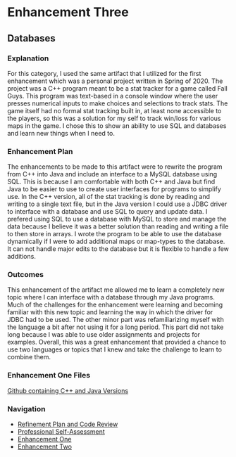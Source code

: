 # Enhancement Three
## Databases 

### Explanation
For this category, I used the same artifact that I utilized for the first enhancement which was a personal project written in Spring of 2020. The project was a C++ program meant to be a stat tracker for a game called Fall Guys. This program was text-based in a console window where the user presses numerical inputs to make choices and selections to track stats. The game itself had no formal stat tracking built in, at least none accessible to the players, so this was a solution for my self to track win/loss for various maps in the game. I chose this to show an ability to use SQL and databases and learn new things when I need to. 

### Enhancement Plan
The enhancements to be made to this artifact were to rewrite the program from C++ into Java and include an interface to a MySQL database using SQL. This is because I am comfortable with both C++ and Java but find Java to be easier to use to create user interfaces for programs to simplify use. In the C++ version, all of the stat tracking is done by reading and writing to a single text file, but in the Java version I could use a JDBC driver to interface with a database and use SQL to query and update data. I prefered using SQL to use a database with MySQL to store and manage the data because I believe it was a better solution than reading and writing a file to then store in arrays. I wrote the program to be able to use the database dynamically if I were to add additional maps or map-types to the database. It can not handle major edits to the database but it is flexible to handle a few additions.

### Outcomes
This enhancement of the artifact me allowed me to learn a completely new topic where I can interface with a database through my Java programs. Much of the challenges for the enhancement were learning and becoming familiar with this new topic and learning the way in which the driver for JDBC had to be used. The other minor part was refamiliarizing myself with the language a bit after not using it for a long period. This part did not take long because I was able to use older assignments and projects for examples. Overall, this was a great enhancement that provided a chance to use two languages or topics that I knew and take the challenge to learn to combine them. 

### Enhancement One Files
[Github containing C++ and Java Versions](https://github.com/cnohilly/cnohilly.github.io/tree/main/Enhancement_Three_Files)

### Navigation
- [Refinement Plan and Code Review](./refinement_codereview.md)
- [Professional Self-Assessment](../index.md)
- [Enhancement One](./enhancement_one.md)
- [Enhancement Two](./enhancement_two.md)
